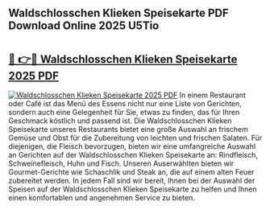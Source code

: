 ## Waldschlosschen Klieken Speisekarte PDF Download Online 2025 U5Tio

# <h2><a href="http://gcccl2u.nevu.top/?p=Waldschlosschen+Klieken+Speisekarte">🔗 👉🔴 Waldschlosschen Klieken Speisekarte 2025 PDF</a></h2>

[![Waldschlosschen Klieken Speisekarte 2025 PDF](https://i.imgur.com/dBaPXMq.png)](http://gcccl2u.nevu.top/?p=Waldschlosschen+Klieken+Speisekarte)
In einem Restaurant oder Café ist das Menü des Essens nicht nur eine Liste von Gerichten, sondern auch eine Gelegenheit für Sie, etwas zu finden, das für Ihren Geschmack köstlich und passend ist. Die Waldschlosschen Klieken Speisekarte unseres Restaurants bietet eine große Auswahl an frischem Gemüse und Obst für die Zubereitung von leichten und frischen Salaten. Für diejenigen, die Fleisch bevorzugen, bieten wir eine umfangreiche Auswahl an Gerichten auf der Waldschlosschen Klieken Speisekarte an: Rindfleisch, Schweinefleisch, Huhn und Fisch. Unseren Auserwählten bieten wir Gourmet-Gerichte wie Schaschlik und Steak an, die auf einem alten Feuer zubereitet werden. In jedem Fall sind wir bereit, Ihnen bei der Auswahl der Speisen auf der Waldschlosschen Klieken Speisekarte zu helfen und Ihnen einen komfortablen und angenehmen Service zu bieten.
